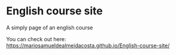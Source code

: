 # English course site
 A simply page of an english course

You can check out here: https://mariosamueldealmeidacosta.github.io/English-course-site/

